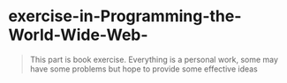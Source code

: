 # exercise-in-Programming-the-World-Wide-Web-

> This part is book exercise. Everything is a personal work, some may have some problems but hope to provide some effective ideas
